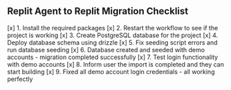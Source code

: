## Replit Agent to Replit Migration Checklist

[x] 1. Install the required packages
[x] 2. Restart the workflow to see if the project is working
[x] 3. Create PostgreSQL database for the project
[x] 4. Deploy database schema using drizzle
[x] 5. Fix seeding script errors and run database seeding
[x] 6. Database created and seeded with demo accounts - migration completed successfully
[x] 7. Test login functionality with demo accounts
[x] 8. Inform user the import is completed and they can start building
[x] 9. Fixed all demo account login credentials - all working perfectly